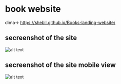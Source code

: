 # book website 

dima-> https://shebll.github.io/Books-landing-website/ 

## secreenshot of the site 
![alt text](https://shebll.github.io/Books-landing-website/pics/bookWeb.png)


## secreenshot of the site  mobile view
![alt text](https://shebll.github.io/Books-landing-website/pics/bookMobile.png)
